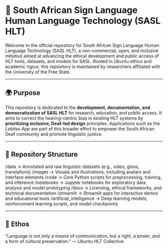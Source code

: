 # 🤟 South African Sign Language Human Language Technology (SASL HLT)

Welcome to the official repository for South African Sign Language Human Language Technology (SASL HLT), a non-commercial, open, and inclusive initiative aimed at advancing the ethical development and public access of HLT tools, datasets, and models for SASL. Rooted in Ubuntu ethics and academic rigour, this repository is maintained by researchers affiliated with the University of the Free State.

---

## 🌍 Purpose

This repository is dedicated to the **development, documentation, and democratization of SASL HLT** for research, education, and public access. It aims to correct the hearing-centric bias in existing HLT systems by **prioritizing inclusive, Deaf-led design** principles. Applications such as the *Lebitso App* are part of this broader effort to empower the South African Deaf community and promote linguistic justice.

---

## 📂 Repository Structure


/data                     → Annotated and raw linguistic datasets (e.g., video, gloss, translations)
/images                   → Visuals and illustrations, including avatars and interface elements
/code                     → Core Python scripts for preprocessing, training, and inference
/notebooks                → Jupyter notebooks for exploratory data analysis and model prototyping
/docs                     → Licensing, ethical frameworks, and technical documentation
/streamlit                → Streamlit apps for interactive demos and educational tools
/artificial_intelligence  → Deep learning models, reinforcement learning scripts, and model checkpoints

---

## 📂 Ethos

“Language is not only a means of communication, but a right, a power, and a form of cultural preservation.”
— Ubuntu HLT Collective


